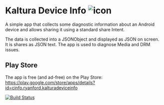 # Kaltura Device Info ![icon]

A simple app that collects some diagnostic information about an Android device and allows sharing it using a standard share Intent.

The data is collected into a JSONObject and displayed as JSON on screen. It is shares as JSON text. The app is used to diagnose Media and DRM issues.

## Play Store
The app is free (and ad-free) on the Play Store: 
https://play.google.com/store/apps/details?id=cinfo.ryanford.kalturadeviceinfo



 [![Build Status](https://travis-ci.org/kaltura/kaltura-device-info-android.svg?branch=master)](https://travis-ci.org/kaltura/kaltura-device-info-android)
 
[icon]: icon48.png

